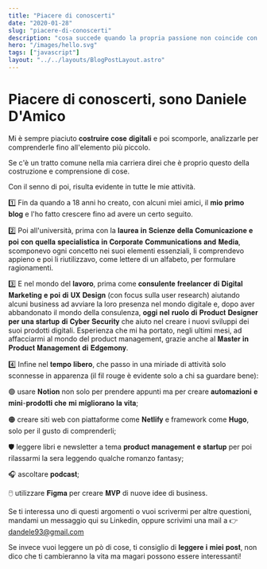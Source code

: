 ```yaml
---
title: "Piacere di conoscerti"
date: "2020-01-28"
slug: "piacere-di-conoscerti"
description: "cosa succede quando la propria passione non coincide con il trovare il famigerato posto fisso e non ci ritroviamo nella fortunata posizione di Checco Zalone nel film “Quo vado?"
hero: "/images/hello.svg"
tags: ["javascript"]
layout: "../../layouts/BlogPostLayout.astro"
---
```


# Piacere di conoscerti, sono Daniele D'Amico

Mi è sempre piaciuto 𝐜𝐨𝐬𝐭𝐫𝐮𝐢𝐫𝐞 𝐜𝐨𝐬𝐞 𝐝𝐢𝐠𝐢𝐭𝐚𝐥𝐢 e poi scomporle, analizzarle per comprenderle fino all'elemento più piccolo.

Se c'è un tratto comune nella mia carriera direi che è proprio questo della costruzione e comprensione di cose.

Con il senno di poi, risulta evidente in tutte le mie attività.

1️⃣ Fin da quando a 18 anni ho creato, con alcuni miei amici, il 𝐦𝐢𝐨 𝐩𝐫𝐢𝐦𝐨 𝐛𝐥𝐨𝐠 e l'ho fatto crescere fino ad avere un certo seguito.

2️⃣ Poi all'università, prima con la 𝐥𝐚𝐮𝐫𝐞𝐚 𝐢𝐧 𝐒𝐜𝐢𝐞𝐧𝐳𝐞 𝐝𝐞𝐥𝐥𝐚 𝐂𝐨𝐦𝐮𝐧𝐢𝐜𝐚𝐳𝐢𝐨𝐧𝐞 𝐞 𝐩𝐨𝐢 𝐜𝐨𝐧 𝐪𝐮𝐞𝐥𝐥𝐚 𝐬𝐩𝐞𝐜𝐢𝐚𝐥𝐢𝐬𝐭𝐢𝐜𝐚 𝐢𝐧 𝐂𝐨𝐫𝐩𝐨𝐫𝐚𝐭𝐞 𝐂𝐨𝐦𝐦𝐮𝐧𝐢𝐜𝐚𝐭𝐢𝐨𝐧𝐬 𝐚𝐧𝐝 𝐌𝐞𝐝𝐢𝐚, scomponevo ogni concetto nei suoi elementi essenziali, li comprendevo appieno e poi li riutilizzavo, come lettere di un alfabeto, per formulare ragionamenti.

3️⃣ E nel mondo del 𝐥𝐚𝐯𝐨𝐫𝐨, prima come 𝐜𝐨𝐧𝐬𝐮𝐥𝐞𝐧𝐭𝐞 𝐟𝐫𝐞𝐞𝐥𝐚𝐧𝐜𝐞𝐫 𝐝𝐢 𝐃𝐢𝐠𝐢𝐭𝐚𝐥 𝐌𝐚𝐫𝐤𝐞𝐭𝐢𝐧𝐠 𝐞 𝐩𝐨𝐢 𝐝𝐢 𝐔𝐗 𝐃𝐞𝐬𝐢𝐠𝐧 (con focus sulla user research) aiutando alcuni business ad avviare la loro presenza nel mondo digitale e, dopo aver abbandonato il mondo della consulenza, 𝐨𝐠𝐠𝐢 𝐧𝐞𝐥 𝐫𝐮𝐨𝐥𝐨 𝐝𝐢 𝐏𝐫𝐨𝐝𝐮𝐜𝐭 𝐃𝐞𝐬𝐢𝐠𝐧𝐞𝐫 𝐩𝐞𝐫 𝐮𝐧𝐚 𝐬𝐭𝐚𝐫𝐭𝐮𝐩 𝐝𝐢 𝐂𝐲𝐛𝐞𝐫 𝐒𝐞𝐜𝐮𝐫𝐢𝐭𝐲 che aiuto nel creare i nuovi sviluppi dei suoi prodotti digitali. Esperienza che mi ha portato, negli ultimi mesi, ad affacciarmi al mondo del product management, grazie anche al 𝐌𝐚𝐬𝐭𝐞𝐫 𝐢𝐧 𝐏𝐫𝐨𝐝𝐮𝐜𝐭 𝐌𝐚𝐧𝐚𝐠𝐞𝐦𝐞𝐧𝐭 𝐝𝐢 𝐄𝐝𝐠𝐞𝐦𝐨𝐧𝐲.

4️⃣ Infine nel 𝐭𝐞𝐦𝐩𝐨 𝐥𝐢𝐛𝐞𝐫𝐨, che passo in una miriade di attività solo sconnesse in apparenza (il fil rouge è evidente solo a chi sa guardare bene):

🟢 usare 𝐍𝐨𝐭𝐢𝐨𝐧 non solo per prendere appunti ma per creare 𝐚𝐮𝐭𝐨𝐦𝐚𝐳𝐢𝐨𝐧𝐢 𝐞 𝐦𝐢𝐧𝐢-𝐩𝐫𝐨𝐝𝐨𝐭𝐭𝐢 𝐜𝐡𝐞 𝐦𝐢 𝐦𝐢𝐠𝐥𝐢𝐨𝐫𝐚𝐧𝐨 𝐥𝐚 𝐯𝐢𝐭𝐚;

🟠 creare siti web con piattaforme come 𝐍𝐞𝐭𝐥𝐢𝐟𝐲 e framework come 𝐇𝐮𝐠𝐨, solo per il gusto di comprenderli;

🛡 leggere libri e newsletter a tema 𝐩𝐫𝐨𝐝𝐮𝐜𝐭 𝐦𝐚𝐧𝐚𝐠𝐞𝐦𝐞𝐧𝐭 𝐞 𝐬𝐭𝐚𝐫𝐭𝐮𝐩 per poi rilassarmi la sera leggendo qualche romanzo fantasy;

🎧 ascoltare 𝐩𝐨𝐝𝐜𝐚𝐬𝐭;

🖱️ utilizzare 𝐅𝐢𝐠𝐦𝐚 per creare 𝐌𝐕𝐏 di nuove idee di business.

Se ti interessa uno di questi argomenti o vuoi scrivermi per altre questioni, mandami un messaggio qui su Linkedin, oppure scrivimi una mail a 👉 dandele93@gmail.com

Se invece vuoi leggere un pò di cose, ti consiglio di 𝐥𝐞𝐠𝐠𝐞𝐫𝐞 𝐢 𝐦𝐢𝐞𝐢 𝐩𝐨𝐬𝐭, non dico che ti cambieranno la vita ma magari possono essere interessanti!
